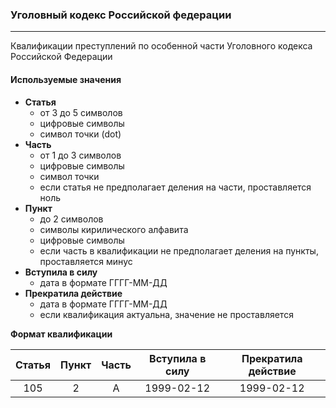 ### Уголовный кодекс Российской федерации
------
Квалификации преступлений по особенной части Уголовного кодекса Российской Федерации

#### Используемые значения

+ **Статья**
    - от 3 до 5 символов
    - цифровые символы
    - символ точки (dot)
+ **Часть**
    - от 1 до 3 символов
    - цифровые символы
    - символ точки
    - если статья не предполагает деления на части, проставляется ноль
+ **Пункт**
    - до 2 символов
    - символы кирилического алфавита
    - цифровые символы
    - если часть в квалификации не предполагает деления на пункты, проставляется минус
+ **Вступила в силу**
    - дата в формате ГГГГ-ММ-ДД
+ **Прекратила действие**
    - дата в формате ГГГГ-ММ-ДД
    - если квалификация актуальна, значение не проставляется

**Формат квалификации**

| Статья | Пункт | Часть | Вступила в силу | Прекратила действие |
|:------:|:-----:|:-----:|:---------------:|:-------------------:|
|   105  |   2   |   А   |    1999-02-12   |      1999-02-12     |